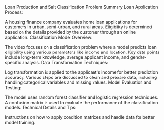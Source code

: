 Loan Production and Salt Classification Problem Summary
Loan Application Process:

A housing finance company evaluates home loan applications for customers in urban, semi-urban, and rural areas.
Eligibility is determined based on the details provided by the customer through an online application.
Classification Model Overview:

The video focuses on a classification problem where a model predicts loan eligibility using various parameters like income and location.
Key data points include long-term knowledge, average applicant income, and gender-specific analysis.
Data Transformation Techniques:

Log transformation is applied to the applicant's income for better prediction accuracy.
Various steps are discussed to clean and prepare data, including handling categorical variables and missing values.
Model Evaluation and Testing:

The model uses random forest classifier and logistic regression techniques.
A confusion matrix is used to evaluate the performance of the classification models.
Technical Details and Tips:

Instructions on how to apply condition matrices and handle data for better model training.
